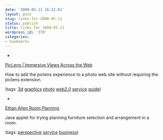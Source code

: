 ```yaml
---
date: '2008-05-11 16:32:01'
layout: post
slug: links-for-2008-05-11
status: publish
title: links for 2008-05-11
wordpress_id: '279'
categories:
- bookmarks
---
```



	
  *
		

[PicLens | Immersive Views Across the Web](http://piclens.com/lite/webmasterguide.php)


		

How to add the piclens experience to a photo web site without requiring the piclens extension.


		

(tags: [3d](http://del.icio.us/eob/3d) [graphics](http://del.icio.us/eob/graphics) [photo](http://del.icio.us/eob/photo) [web2.0](http://del.icio.us/eob/web2.0) [service](http://del.icio.us/eob/service) [guide](http://del.icio.us/eob/guide))


	

	
  *
		

[Ethan Allen Room Planning](http://www2.ethanallen.com/roomplanner/rpmain.asp)


		

Java applet for trying planning furniture selection and arrangement in a room.


		

(tags: [perspective](http://del.icio.us/eob/perspective) [service](http://del.icio.us/eob/service) [business](http://del.icio.us/eob/business))


	



